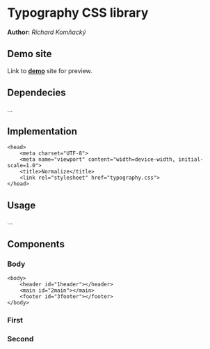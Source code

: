 # Typography CSS library
**Author:** *Richard Komňacký*
## Demo site
Link to **[demo](http://www.github.io)** site for preview.
## Dependecies
...


## Implementation
```
<head>
    <meta charset="UTF-8">
    <meta name="viewport" content="width=device-width, initial-scale=1.0">
    <title>Normalize</title>
    <link rel="stylesheet" href="typography.css">
</head>
```
## Usage
...
## Components
### Body
```
<body>
    <header id="1header"></header>
    <main id="2main"></main>
    <footer id="3footer"></footer>
</body>
```
### First
### Second

